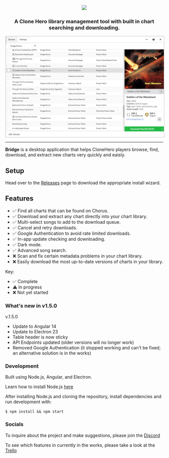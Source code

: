 <p align="center">
  <img src="./src/assets/images/bridge-animation.gif"/>
</p>
<h3 align="center">A Clone Hero library management tool with built in chart searching and downloading.</h3>
<img align="center" style="border: 2px solid #E0E0E0" src="./src/assets/images/example.png"/>
<hr>

**Bridge** is a desktop application that helps CloneHero players browse, find, download, and extract new charts very quickly and eaisly.

## Setup

Head over to the [Releases](https://github.com/Geomitron/Bridge/releases/tag/v1.5.0) page to download the appropriate install wizard.

## Features

- ✅ Find all charts that can be found on Chorus.
- ✅ Download and extract any chart directly into your chart library.
- ✅ Multi-select songs to add to the download queue.
- ✅ Cancel and retry downloads.
- ✅ Google Authentication to avoid rate limited downloads.
- ✅ In-app update checking and downloading.
- ✅ Dark mode.
- ✅ Advanced song search.
- ❌ Scan and fix certain metadata problems in your chart library.
- ❌ Easily download the most up-to-date versions of charts in your library.

Key:

- ✅ Complete
- ⚠️ In progress
- ❌ Not yet started

### What's new in v1.5.0

v.1.5.0

- Update to Angular 14
- Update to Electron 23
- Table header is now sticky
- API Endpoints updated (older versions will no longer work)
- Removed Google Authentication (it stopped working and can't be fixed; an alternative solution is in the works)

### Development

Built using Node.js, Angular, and Electron.

Learn how to install Node.js [here](https://nodejs.dev/en/download/)

After installing Node.js and cloning the repository, install dependencies and run development with:

```
$ npm install && npm start
```

### Socials

To inquire about the project and make suggestions, please join the [Discord](https://discord.gg/cqaUXGm)

To see which features in currently in the works, please take a look at the [Trello](https://trello.com/b/lz8MvNhF/bridge)